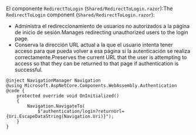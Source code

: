 <span data-ttu-id="1f0ef-101">El componente `RedirectToLogin` (`Shared/RedirectToLogin.razor`):</span><span class="sxs-lookup"><span data-stu-id="1f0ef-101">The `RedirectToLogin` component (`Shared/RedirectToLogin.razor`):</span></span>

* <span data-ttu-id="1f0ef-102">Administra el redireccionamiento de usuarios no autorizados a la página de inicio de sesión.</span><span class="sxs-lookup"><span data-stu-id="1f0ef-102">Manages redirecting unauthorized users to the login page.</span></span>
* <span data-ttu-id="1f0ef-103">Conserva la dirección URL actual a la que el usuario intenta tener acceso para que pueda volver a esa página si la autenticación se realiza correctamente.</span><span class="sxs-lookup"><span data-stu-id="1f0ef-103">Preserves the current URL that the user is attempting to access so that they can be returned to that page if authentication is successful.</span></span>

```razor
@inject NavigationManager Navigation
@using Microsoft.AspNetCore.Components.WebAssembly.Authentication
@code {
    protected override void OnInitialized()
    {
        Navigation.NavigateTo(
            $"authentication/login?returnUrl={Uri.EscapeDataString(Navigation.Uri)}");
    }
}
```
